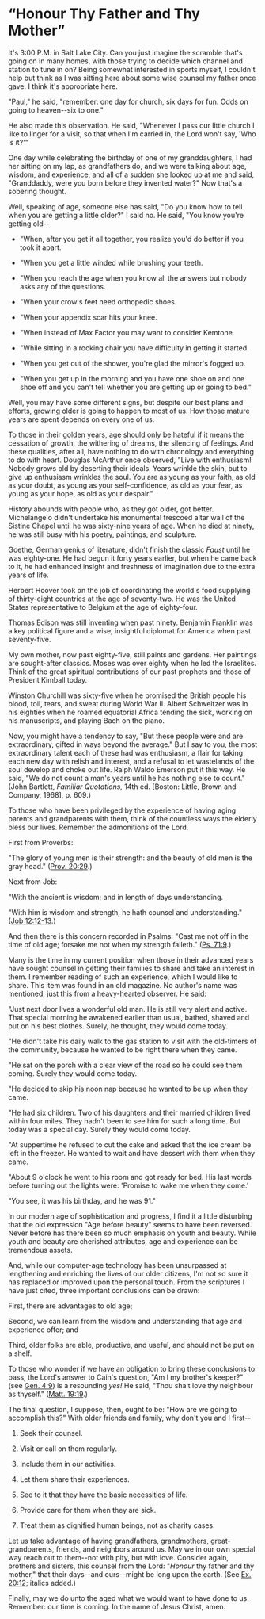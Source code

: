 # “Honour Thy Father and Thy Mother”

It's 3:00 P.M. in Salt Lake City. Can you just imagine the scramble that's
going on in many homes, with those trying to decide which channel and station
to tune in on? Being somewhat interested in sports myself, I couldn't help but
think as I was sitting here about some wise counsel my father once gave. I
think it's appropriate here.

"Paul," he said, "remember: one day for church, six days for fun. Odds on
going to heaven--six to one."

He also made this observation. He said, "Whenever I pass our little church I
like to linger for a visit, so that when I'm carried in, the Lord won't say,
'Who is it?'"

One day while celebrating the birthday of one of my granddaughters, I had her
sitting on my lap, as grandfathers do, and we were talking about age, wisdom,
and experience, and all of a sudden she looked up at me and said, "Granddaddy,
were you born before they invented water?" Now that's a sobering thought.

Well, speaking of age, someone else has said, "Do you know how to tell when
you are getting a little older?" I said no. He said, "You know you're getting
old--

  * "When, after you get it all together, you realize you'd do better if you took it apart.

  * "When you get a little winded while brushing your teeth.

  * "When you reach the age when you know all the answers but nobody asks any of the questions.

  * "When your crow's feet need orthopedic shoes.

  * "When your appendix scar hits your knee.

  * "When instead of Max Factor you may want to consider Kemtone.

  * "While sitting in a rocking chair you have difficulty in getting it started.

  * "When you get out of the shower, you're glad the mirror's fogged up.

  * "When you get up in the morning and you have one shoe on and one shoe off and you can't tell whether you are getting up or going to bed."

Well, you may have some different signs, but despite our best plans and
efforts, growing older is going to happen to most of us. How those mature
years are spent depends on every one of us.

To those in their golden years, age should only be hateful if it means the
cessation of growth, the withering of dreams, the silencing of feelings. And
these qualities, after all, have nothing to do with chronology and everything
to do with heart. Douglas McArthur once observed, "Live with enthusiasm!
Nobody grows old by deserting their ideals. Years wrinkle the skin, but to
give up enthusiasm wrinkles the soul. You are as young as your faith, as old
as your doubt, as young as your self-confidence, as old as your fear, as young
as your hope, as old as your despair."

History abounds with people who, as they got older, got better. Michelangelo
didn't undertake his monumental frescoed altar wall of the Sistine Chapel
until he was sixty-nine years of age. When he died at ninety, he was still
busy with his poetry, paintings, and sculpture.

Goethe, German genius of literature, didn't finish the classic _Faust_ until
he was eighty-one. He had begun it forty years earlier, but when he came back
to it, he had enhanced insight and freshness of imagination due to the extra
years of life.

Herbert Hoover took on the job of coordinating the world's food supplying of
thirty-eight countries at the age of seventy-two. He was the United States
representative to Belgium at the age of eighty-four.

Thomas Edison was still inventing when past ninety. Benjamin Franklin was a
key political figure and a wise, insightful diplomat for America when past
seventy-five.

My own mother, now past eighty-five, still paints and gardens. Her paintings
are sought-after classics. Moses was over eighty when he led the Israelites.
Think of the great spiritual contributions of our past prophets and those of
President Kimball today.

Winston Churchill was sixty-five when he promised the British people his
blood, toil, tears, and sweat during World War II. Albert Schweitzer was in
his eighties when he roamed equatorial Africa tending the sick, working on his
manuscripts, and playing Bach on the piano.

Now, you might have a tendency to say, "But these people were and are
extraordinary, gifted in ways beyond the average." But I say to you, the most
extraordinary talent each of these had was enthusiasm, a flair for taking each
new day with relish and interest, and a refusal to let wastelands of the soul
develop and choke out life. Ralph Waldo Emerson put it this way. He said, "We
do not count a man's years until he has nothing else to count." (John
Bartlett, _Familiar Quotations,_ 14th ed. [Boston: Little, Brown and Company,
1968], p. 609.)

To those who have been privileged by the experience of having aging parents
and grandparents with them, think of the countless ways the elderly bless our
lives. Remember the admonitions of the Lord.

First from Proverbs:

"The glory of young men is their strength: and the beauty of old men is the
gray head." ([Prov.
20:29](https://www.lds.org/scriptures/ot/prov/20.29?lang=eng#28).)

Next from Job:

"With the ancient is wisdom; and in length of days understanding.

"With him is wisdom and strength, he hath counsel and understanding." ([Job
12:12-13](https://www.lds.org/scriptures/ot/job/12.12-13?lang=eng#11).)

And then there is this concern recorded in Psalms: "Cast me not off in the
time of old age; forsake me not when my strength faileth." ([Ps.
71:9](https://www.lds.org/scriptures/ot/ps/71.9?lang=eng#8).)

Many is the time in my current position when those in their advanced years
have sought counsel in getting their families to share and take an interest in
them. I remember reading of such an experience, which I would like to share.
This item was found in an old magazine. No author's name was mentioned, just
this from a heavy-hearted observer. He said:

"Just next door lives a wonderful old man. He is still very alert and active.
That special morning he awakened earlier than usual, bathed, shaved and put on
his best clothes. Surely, he thought, they would come today.

"He didn't take his daily walk to the gas station to visit with the old-timers
of the community, because he wanted to be right there when they came.

"He sat on the porch with a clear view of the road so he could see them
coming. Surely they would come today.

"He decided to skip his noon nap because he wanted to be up when they came.

"He had six children. Two of his daughters and their married children lived
within four miles. They hadn't been to see him for such a long time. But today
was a special day. Surely they would come today.

"At suppertime he refused to cut the cake and asked that the ice cream be left
in the freezer. He wanted to wait and have dessert with them when they came.

"About 9 o'clock he went to his room and got ready for bed. His last words
before turning out the lights were: 'Promise to wake me when they come.'

"You see, it was his birthday, and he was 91."

In our modern age of sophistication and progress, I find it a little
disturbing that the old expression "Age before beauty" seems to have been
reversed. Never before has there been so much emphasis on youth and beauty.
While youth and beauty are cherished attributes, age and experience can be
tremendous assets.

And, while our computer-age technology has been unsurpassed at lengthening and
enriching the lives of our older citizens, I'm not so sure it has replaced or
improved upon the personal touch. From the scriptures I have just cited, three
important conclusions can be drawn:

First, there are advantages to old age;

Second, we can learn from the wisdom and understanding that age and experience
offer; and

Third, older folks are able, productive, and useful, and should not be put on
a shelf.

To those who wonder if we have an obligation to bring these conclusions to
pass, the Lord's answer to Cain's question, "Am I my brother's keeper?" (see
[Gen. 4:9](https://www.lds.org/scriptures/ot/gen/4.9?lang=eng#8)) is a
resounding _yes!_ He said, "Thou shalt love thy neighbour as thyself." ([Matt.
19:19](https://www.lds.org/scriptures/nt/matt/19.19?lang=eng#18).)

The final question, I suppose, then, ought to be: "How are we going to
accomplish this?" With older friends and family, why don't you and I first--

  1. Seek their counsel.

  2. Visit or call on them regularly.

  3. Include them in our activities.

  4. Let them share their experiences.

  5. See to it that they have the basic necessities of life.

  6. Provide care for them when they are sick.

  7. Treat them as dignified human beings, not as charity cases.

Let us take advantage of having grandfathers, grandmothers, great-
grandparents, friends, and neighbors around us. May we in our own special way
reach out to them--not with pity, but with love. Consider again, brothers and
sisters, this counsel from the Lord: "_Honour_ thy father and thy mother,"
that their days--and ours--might be long upon the earth. (See [Ex.
20:12](https://www.lds.org/scriptures/ot/ex/20.12?lang=eng#11); italics
added.)

Finally, may we do unto the aged what we would want to have done to us.
Remember: our time is coming. In the name of Jesus Christ, amen.

